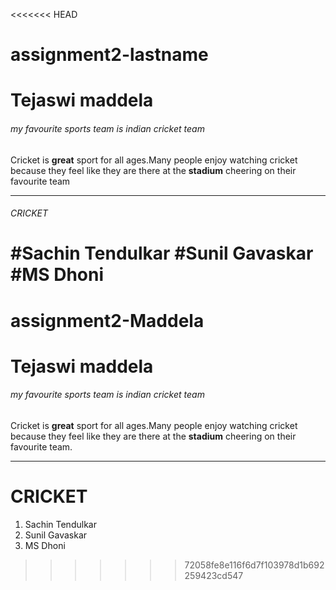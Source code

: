<<<<<<< HEAD
# assignment2-lastname
# Tejaswi maddela 
###### my favourite sports team is indian cricket team
Cricket is **great** sport for all ages.Many people enjoy watching cricket because they feel like they are there at the **stadium** cheering on their favourite team
****
###### CRICKET
#Sachin Tendulkar
#Sunil Gavaskar
#MS Dhoni
=======
# assignment2-Maddela
# Tejaswi maddela 
###### my favourite sports team is indian cricket team

Cricket is **great** sport for all ages.Many people enjoy watching cricket because they feel like they are there at the **stadium** cheering on their favourite team.

****

# CRICKET

1. Sachin Tendulkar
1. Sunil Gavaskar
1. MS Dhoni

>>>>>>> 72058fe8e116f6d7f103978d1b692259423cd547
